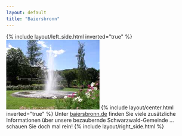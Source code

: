 ```yaml
---
layout: default
title: "Baiersbronn"
---
```


{% include layout/left_side.html inverted="true" %}
![Baiersbronn Kurgarten](/uploads/media/baiersbronn-kurgarten.jpg)
{% include layout/center.html inverted="true" %}
Unter [baiersbronn.de](https://www.baiersbronn.de) finden Sie viele zusätzliche Informationen über unsere bezaubernde Schwarzwald-Gemeinde ... schauen Sie doch mal rein!
{% include layout/right_side.html %}
